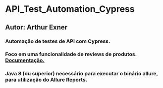 # API_Test_Automation_Cypress
## Autor: Arthur Exner
### Automação de testes de API com Cypress.
### Foco em uma funcionalidade de reviews de produtos. [Documentação.](https://woocommerce.github.io/woocommerce-rest-api-docs/#product-reviews)

### Java 8 (ou superior) necessário para executar o binário allure, para utilização do Allure Reports.

